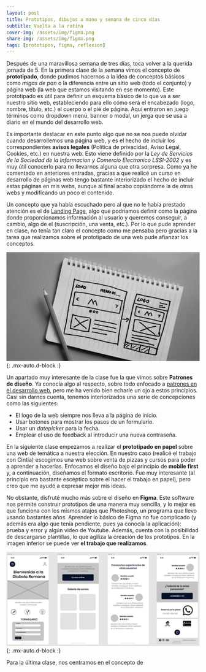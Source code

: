 ```yaml
---
layout: post
title: Prototipos, dibujos a mano y semana de cinco días
subtitle: Vuelta a la rutina
cover-img: /assets/img/figma.png
share-img: /assets/img/figma.png
tags: [prototipos, figma, reflexion]
---
```


Después de una maravillosa semana de tres días, toca volver a la querida jornada de 5. En la primera clase de la semana vimos el concepto de **prototipado**, donde pudimos hacernos a la idea de conceptos básicos como *migas de pan* o la diferencia entre un sitio web (todo el conjunto) y página web (la web que estamos visitando en ese momento). Este prototipado es útil para definir un esquema básico de lo que va a ser nuestro sitio web, estableciendo para ello cómo será el encabezado (logo, nombre, título, etc.) el cuerpo o el pié de página. Aquí entraron en juego términos como dropdown menú, banner o modal, un jerga que se usa a diario en el mundo del desarrollo web.

Es importante destacar en este punto algo que no se nos puede olvidar cuando desarrollemos una página web, y es el hecho de incluir los correspondientes **avisos legales** (Política de privacidad, Aviso Legal, Cookies, etc.) en nuestra web. Esto viene definido por la *Ley de Servicios de la Sociedad de la Informacion y Comercio Electronico LSSI-2002* y es muy útil conocerlo para no llevarnos alguna que otra sorpresa. Como ya he comentado en anteriores entradas, gracias a que realicé un curso en desarrollo de páginas web tengo bastante interiorizado el hecho de incluir estas páginas en mis webs, aunque al final acabo copiándome la de otras webs y modificando un poco el contenido.

Un concepto que ya había escuchado pero al que no le había prestado atención es el de [Landing Page](https://www.mdmarketingdigital.com/blog/que-es-una-landing-page-y-para-que-sirve/), algo que podríamos definir como la página donde proporcionamos información al usuario y queremos conseguir, a cambio, algo de el (suscripción, una venta, etc.). Por lo que pude aprender en clase, no tenía tan claro el concepto como me pensaba pero gracias a la tarea que realizamos sobre el prototipado de una web pude afianzar los conceptos.

![Ejemplo de prototipado web](/assets/img/sketch.jpg){: .mx-auto.d-block :}

Un apartado muy interesante de la clase fue la que vimos sobre **Patrones de diseño**. Ya conocía algo al respecto, sobre todo enfocado a [patrones en el desarrollo web](https://es.wikipedia.org/wiki/Patr%C3%B3n_de_dise%C3%B1o), pero me ha venido bien echarle un ojo a estos principios. Casi sin darnos cuenta, tenemos interiorizados una serie de concepciones como las siguientes:

- El logo de la web siempre nos lleva a la página de inicio.
- Usar botones para mostrar los pasos de un formulario.
- Usar un *datepicker* para la fecha.
- Emplear el uso de feedback al introducir una nueva contraseña.

En la siguiente clase empezamos a realizar el **prototipado en papel** sobre una web de temática a nuestra elección. En nuestro caso (realicé el trabajo con Cintia) escogimos una web sobre venta de pizzas y cursos para poder a aprender a hacerlas. Enfocamos el diseño bajo el principio de **mobile first** y, a continuación, diseñamos el formato escritorio. Fue muy interesante (al principio era bastante escéptico sobre el hacer el trabajo en papel), pero creo que me ayudó a expresar mejor mis ideas.

No obstante, disfruté mucho más sobre el diseño en **Figma**. Este software nos permite construir prototipos de una manera muy sencilla, y lo mejor es que funciona con los mismos atajos que Photoshop, un programa que llevo usando bastantes años. Aprender lo básico de Figma no fue complicado (y además era algo que tenía pendiente, pues ya conocía la aplicación): prueba y error y algún video de Youtube. Además, cuenta con la posibilidad de descargarse plantillas, lo que agiliza la creación de los prototipos. En la imagen inferior se puede ver **el trabajo que realizamos**.

![Prototipo en Figma](/assets/img/diabola.JPG){: .mx-auto.d-block :}

Para la última clase, nos centramos en el concepto de 
